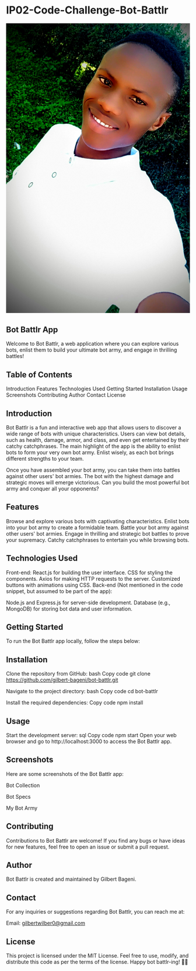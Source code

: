 # IP02-Code-Challenge-Bot-Battlr

![Bot Battlr](./images/IMG_20230205_111726_457~2_1.jpg)


## Bot Battlr App

Welcome to Bot Battlr, a web application where you can explore various bots, enlist them to build your ultimate bot army, and engage in thrilling battles!

## Table of Contents
Introduction
Features
Technologies Used
Getting Started
Installation
Usage
Screenshots
Contributing
Author
Contact
License

## Introduction
Bot Battlr is a fun and interactive web app that allows users to discover a wide range of bots with unique characteristics. Users can view bot details, such as health, damage, armor, and class, and even get entertained by their catchy catchphrases. The main highlight of the app is the ability to enlist bots to form your very own bot army. Enlist wisely, as each bot brings different strengths to your team.

Once you have assembled your bot army, you can take them into battles against other users' bot armies. The bot with the highest damage and strategic moves will emerge victorious. Can you build the most powerful bot army and conquer all your opponents?

## Features
Browse and explore various bots with captivating characteristics.
Enlist bots into your bot army to create a formidable team.
Battle your bot army against other users' bot armies.
Engage in thrilling and strategic bot battles to prove your supremacy.
Catchy catchphrases to entertain you while browsing bots.


## Technologies Used
Front-end:
React.js for building the user interface.
CSS for styling the components.
Axios for making HTTP requests to the server.
Customized buttons with animations using CSS.
Back-end (Not mentioned in the code snippet, but assumed to be part of the app):

Node.js and Express.js for server-side development.
Database (e.g., MongoDB) for storing bot data and user information.


## Getting Started
To run the Bot Battlr app locally, follow the steps below:

## Installation
Clone the repository from GitHub:
bash
Copy code
git clone https://github.com/gilbert-bageni/bot-battlr.git

Navigate to the project directory:
bash
Copy code
cd bot-battlr

Install the required dependencies:
Copy code
npm install


## Usage
Start the development server:
sql
Copy code
npm start
Open your web browser and go to http://localhost:3000 to access the Bot Battlr app.


## Screenshots
Here are some screenshots of the Bot Battlr app:

Bot Collection

Bot Specs

My Bot Army

## Contributing
Contributions to Bot Battlr are welcome! If you find any bugs or have ideas for new features, feel free to open an issue or submit a pull request.

## Author
Bot Battlr is created and maintained by Gilbert Bageni.

## Contact
For any inquiries or suggestions regarding Bot Battlr, you can reach me at:

Email: gilbertwilber0@gmail.com


## License
This project is licensed under the MIT License. Feel free to use, modify, and distribute this code as per the terms of the license. Happy bot battlr-ing! 🤖🔥